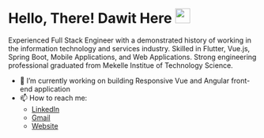 # Hello, There! Dawit Here <img src="https://raw.githubusercontent.com/MartinHeinz/MartinHeinz/master/wave.gif" width="30px">

Experienced Full Stack Engineer with a demonstrated history of working in the information technology and services industry. Skilled in Flutter, Vue.js, Spring Boot, Mobile Applications, and Web Applications. Strong engineering professional graduated from Mekelle Institue of Technology Science.
<br>
- 🔭 I’m currently working on building Responsive Vue and Angular front-end application
- 📫 How to reach me: <ul><li><a href="https://www.linkedin.com/in/dawith305/">LinkedIn<a/></li><li><a href="mailto:dawith305@gmail.com">Gmail<a/></li><li><a href="https://festive-golick-58ec64.netlify.app/">Website<a/></li></ul>


